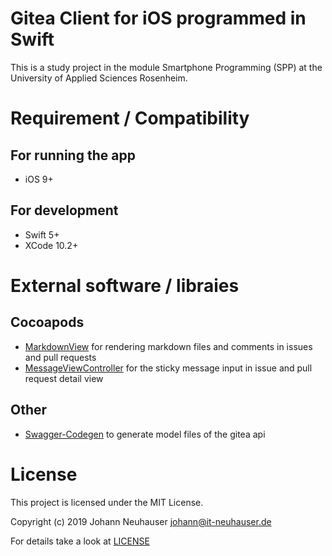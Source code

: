 # Gitea Client for iOS programmed in Swift

This is a study project in the module Smartphone Programming (SPP) at the University of Applied Sciences Rosenheim.

# Requirement / Compatibility

## For running the app
- iOS 9+

## For development
- Swift 5+
- XCode 10.2+

# External software / libraies

## Cocoapods
- [MarkdownView](https://cocoapods.org/pods/MarkdownView) for rendering markdown files and comments in issues and pull requests
- [MessageViewController](https://cocoapods.org/pods/MessageViewController) for the sticky message input in issue and pull request detail view

## Other
- [Swagger-Codegen](https://github.com/swagger-api/swagger-codegen) to generate model files of the gitea api

# License

This project is licensed under the MIT License.

Copyright (c) 2019 Johann Neuhauser <johann@it-neuhauser.de>

For details take a look at [LICENSE](LICENSE)
